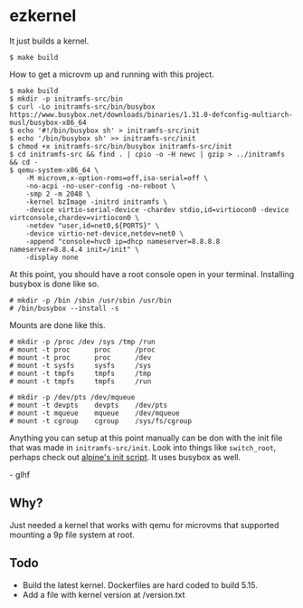 # ezkernel
It just builds a kernel.

```
$ make build
```

How to get a microvm up and running with this project.
```
$ make build
$ mkdir -p initramfs-src/bin
$ curl -Lo initramfs-src/bin/busybox https://www.busybox.net/downloads/binaries/1.31.0-defconfig-multiarch-musl/busybox-x86_64
$ echo '#!/bin/busybox sh' > initramfs-src/init
$ echo '/bin/busybox sh' >> initramfs-src/init
$ chmod +x initramfs-src/bin/busybox initramfs-src/init
$ cd initramfs-src && find . | cpio -o -H newc | gzip > ../initramfs && cd -
$ qemu-system-x86_64 \
    -M microvm,x-option-roms=off,isa-serial=off \
    -no-acpi -no-user-config -no-reboot \
    -smp 2 -m 2048 \
    -kernel bzImage -initrd initramfs \
    -device virtio-serial-device -chardev stdio,id=virtiocon0 -device virtconsole,chardev=virtiocon0 \
    -netdev "user,id=net0,${PORTS}" \
    -device virtio-net-device,netdev=net0 \
    -append "console=hvc0 ip=dhcp nameserver=8.8.8.8 nameserver=8.8.4.4 init=/init" \
    -display none
```

At this point, you should have a root console open in your terminal. Installing busybox is done like so.
```
# mkdir -p /bin /sbin /usr/sbin /usr/bin
# /bin/busybox --install -s
```

Mounts are done like this.
```
# mkdir -p /proc /dev /sys /tmp /run
# mount -t proc      proc      /proc
# mount -t proc      proc      /dev
# mount -t sysfs     sysfs     /sys
# mount -t tmpfs     tmpfs     /tmp
# mount -t tmpfs     tmpfs     /run

# mkdir -p /dev/pts /dev/mqueue
# mount -t devpts    devpts    /dev/pts
# mount -t mqueue    mqueue    /dev/mqueue
# mount -t cgroup    cgroup    /sys/fs/cgroup
```

Anything you can setup at this point manually can be don with the init file that
was made in `initramfs-src/init`. Look into things like `switch_root`, perhaps
check out [alpine's init script](https://github.com/alpinelinux/mkinitfs/blob/240cdd3518e489420af719935445df0cf87e77c7/initramfs-init.in).
It uses busybox as well.

\- glhf

## Why?
Just needed a kernel that works with qemu for microvms that supported mounting a
9p file system at root.

## Todo
* Build the latest kernel. Dockerfiles are hard coded to build 5.15.
* Add a file with kernel version at /version.txt

